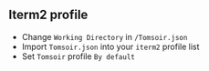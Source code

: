## Iterm2 profile
* Change `Working Directory` in `/Tomsoir.json`
* Import `Tomsoir.json` into your `iterm2` profile list
* Set `Tomsoir` profile `By default`

